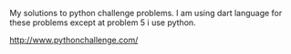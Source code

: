 My solutions to python challenge problems. I am using dart language for these problems except at problem 5 i use python.

http://www.pythonchallenge.com/
